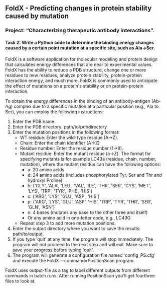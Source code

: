 ## FoldX - Predicting changes in protein stability caused by mutation 

### Project: “Characterizing therapeutic antibody interactions”.

#### Task 2: Write a Python code to determine the binding energy changes caused by a certain point mutation at a specific site, such as Ala->Ser. 

FoldX is a software application for molecular modeling and protein design that calculates energy differences that are near to experimental values. FoldX has the ability to reduce a PDB structure, change one or more residues to new residues, analyze protein stability, protein-protein interaction energy, and much more. FoldX is commonly used to anticipate the effect of mutations on a protein's stability or on protein-protein interaction.

To obtain the energy differences in the binding of an antibody-antigen (Ab-Ag) complex due to a specific mutation at a particular position (e.g., Ala to Ser), you can employ the following instructions:
1. Enter the PDB name.
2. Enter the PDB directory: path/to/pdbdirectory
3. Enter the mutation positions in the following format:
   - WT residue: Enter the wild-type residue (A->Z).
   - Chain: Enter the chain identifier (A->Z)
   - Residue number: Enter the residue number (1->9).
   - Mutant residue: Enter the mutant residue (a->Z).
     The format for specifying mutants is for example LC43a (residue, chain, number, mutation),
     where the mutant residue can have the following options:
     + a: 20 amino acids
     + d: 24 amino acids (includes phosphorylated Tyr, Ser and Thr and hydroxyl Proline)
     + h: {'GLY', 'ALA', 'LEU', 'VAL', 'ILE', 'THR', 'SER', 'CYS', 'MET', 'LYS', 'TRP', 'TYR', 'PHE', 'HIS'}
     + c: {'ARG', 'LYS', 'GLU', 'ASP', 'HIS'}
     + p: {'ARG', 'LYS', 'GLU', 'ASP', 'HIS', 'TRP', 'TYR', 'THR', 'SER', 'GLN', 'ASN'}
     + n: 4 bases (mutates any base to the other three and itself)
     + Or any amino acid in one-letter code, e.g., LC43G
   - Repeat step 3 to add more mutation positions.
4. Enter the output directory where you want to save the results: path/to/output.
5. If you type 'quit' at any time, the program will stop immediately.
   The program will not proceed to the next step and will exit.
   Make sure to save your progress before typing 'quit'.
6. The program will generate a configuration file named 'config_PS.cfg' and execute the FoldX --command=PositionScan program.

FoldX uses output-file as a tag to label different outputs from different commands in batch runs. After running PositionScan you'll get fourthree files to look at.
